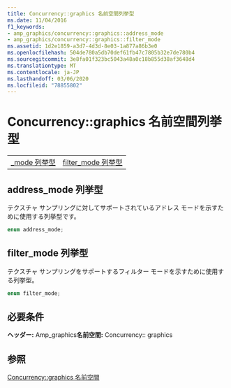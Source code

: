 ```yaml
---
title: Concurrency::graphics 名前空間列挙型
ms.date: 11/04/2016
f1_keywords:
- amp_graphics/concurrency::graphics::address_mode
- amp_graphics/concurrency::graphics::filter_mode
ms.assetid: 1d2e1859-a3d7-4d3d-8e03-1a877a86b3e0
ms.openlocfilehash: 504de780a5db70def61fb47c7805b32e7de780b4
ms.sourcegitcommit: 3e8fa01f323bc5043a48a0c18b855d38af3648d4
ms.translationtype: MT
ms.contentlocale: ja-JP
ms.lasthandoff: 03/06/2020
ms.locfileid: "78855802"
---
```

# <a name="concurrencygraphics-namespace-enums"></a>Concurrency::graphics 名前空間列挙型

|||
|-|-|
|[_mode 列挙型](#address_mode)|[filter_mode 列挙型](#filter_mode)|

## <a name="address_mode"></a>address_mode 列挙型

テクスチャ サンプリングに対してサポートされているアドレス モードを示すために使用する列挙型です。

```cpp
enum address_mode;
```

## <a name="filter_mode"></a>filter_mode 列挙型

テクスチャ サンプリングをサポートするフィルター モードを示すために使用する列挙型。

```cpp
enum filter_mode;
```

## <a name="requirements"></a>必要条件

**ヘッダー:** Amp_graphics**名前空間:** Concurrency:: graphics

## <a name="see-also"></a>参照

[Concurrency::graphics 名前空間](concurrency-graphics-namespace.md)
